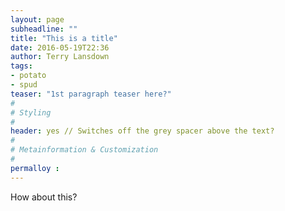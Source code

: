 ```yaml
---
layout: page
subheadline: ""
title: "This is a title"
date: 2016-05-19T22:36
author: Terry Lansdown
tags:
- potato
- spud
teaser: "1st paragraph teaser here?"
#
# Styling
#
header: yes // Switches off the grey spacer above the text?
#
# Metainformation & Customization
#
permalloy :
---
```


How about this?
